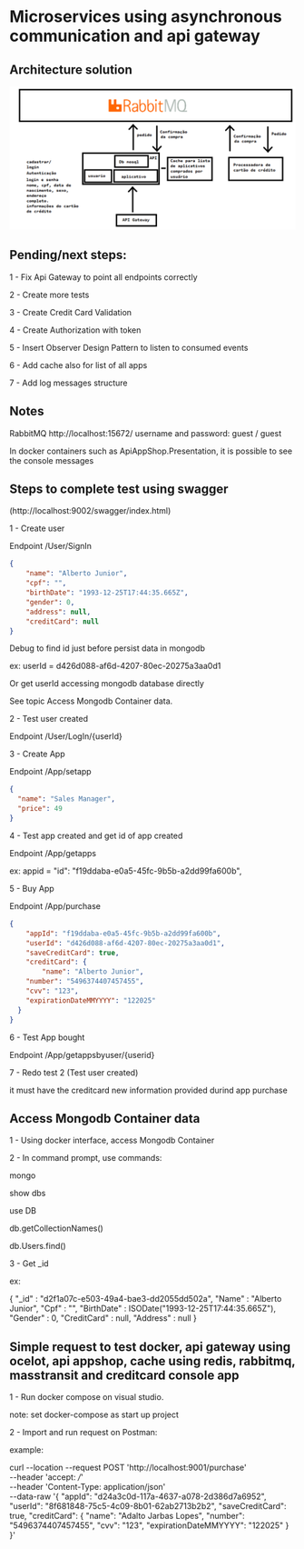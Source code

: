 

# Microservices using asynchronous communication and api gateway


## Architecture solution

<p align="center">
  <img src="https://github.com/RobertoFreireFerrazPassos/challenge_MicroService_Async/blob/master/appshop/modelagem.png?raw=true">
</p>


## Pending/next steps:

1 - Fix Api Gateway to point all endpoints correctly

2 - Create more tests

3 - Create Credit Card Validation 

4 - Create Authorization with token

5 - Insert Observer Design Pattern to listen to consumed events 

6 - Add cache also for list of all apps

7 - Add log messages structure 


## Notes

RabbitMQ
http://localhost:15672/
username and password: guest / guest

In docker containers such as ApiAppShop.Presentation, it is possible to see the console messages


## Steps to complete test using swagger 

(http://localhost:9002/swagger/index.html)

1 - Create user

Endpoint ​/User​/SignIn

```json
{
    "name": "Alberto Junior",
    "cpf": "",
    "birthDate": "1993-12-25T17:44:35.665Z",
    "gender": 0,
    "address": null,
    "creditCard": null
}
```

Debug to find id just before persist data in mongodb

ex: userId = d426d088-af6d-4207-80ec-20275a3aa0d1

Or get userId accessing mongodb database directly

See topic Access Mongodb Container data.

2 - Test user created

Endpoint /User/LogIn/{userId}

3 - Create App

Endpoint /App/setapp

```json
{
  "name": "Sales Manager",
  "price": 49
}
```

4 - Test app created and get id of app created

Endpoint /App/getapps

ex: appid = "id": "f19ddaba-e0a5-45fc-9b5b-a2dd99fa600b",


5 - Buy App

Endpoint /App/purchase

```json
{
    "appId": "f19ddaba-e0a5-45fc-9b5b-a2dd99fa600b",
    "userId": "d426d088-af6d-4207-80ec-20275a3aa0d1",
    "saveCreditCard": true,
    "creditCard": {
        "name": "Alberto Junior",
    "number": "5496374407457455",
    "cvv": "123",
    "expirationDateMMYYYY": "122025"
  }
}
```

6 - Test App bought

Endpoint /App/getappsbyuser/{userid}

7 - Redo test 2 (Test user created)

it must have the creditcard new information provided durind app purchase

## Access Mongodb Container data

1 - Using docker interface, access Mongodb Container

2 - In command prompt, use commands:

mongo

show dbs

use DB

db.getCollectionNames()

db.Users.find()


3 - Get _id 

ex:

{ "_id" : "d2f1a07c-e503-49a4-bae3-dd2055dd502a", "Name" : "Alberto Junior", "Cpf" : "", "BirthDate" : ISODate("1993-12-25T17:44:35.665Z"), "Gender" : 0, "CreditCard" : null, "Address" : null }


## Simple request to test docker, api gateway using ocelot, api appshop, cache using redis, rabbitmq, masstransit and creditcard console app

1 - Run docker compose on visual studio.

note: set docker-compose as start up project

2 - Import and run request on Postman:

example:

curl --location --request POST 'http://localhost:9001/purchase' \
--header 'accept: */*' \
--header 'Content-Type: application/json' \
--data-raw '{
    "appId": "d24a3c0d-117a-4637-a078-2d386d7a6952",
    "userId": "8f681848-75c5-4c09-8b01-62ab2713b2b2",
    "saveCreditCard": true,
    "creditCard": {
        "name": "Adalto Jarbas Lopes",
        "number": "5496374407457455",
        "cvv": "123",
        "expirationDateMMYYYY": "122025"
    }
}'
